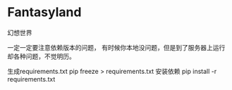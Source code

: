 # Fantasyland
幻想世界

一定一定要注意依赖版本的问题，
有时候你本地没问题，但是到了服务器上运行却各种问题，不觉明历。

生成requirements.txt
pip freeze > requirements.txt
安装依赖
pip install -r requirements.txt

